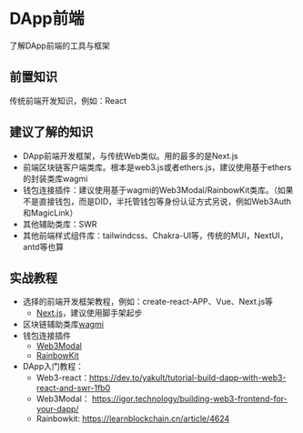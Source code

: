 # DApp前端
了解DApp前端的工具与框架

## 前置知识
传统前端开发知识，例如：React

## 建议了解的知识

- DApp前端开发框架，与传统Web类似。用的最多的是Next.js
- 前端区块链客户端类库。根本是web3.js或者ethers.js，建议使用基于ethers的封装类库wagmi
- 钱包连接插件：建议使用基于wagmi的Web3Modal/RainbowKit类库。（如果不是直接钱包，而是DID，半托管钱包等身份认证方式另说，例如Web3Auth和MagicLink）
- 其他辅助类库：SWR
- 其他前端样式组件库：tailwindcss、Chakra-UI等，传统的MUI，NextUI，antd等也算


## 实战教程

- 选择的前端开发框架教程，例如：create-react-APP、Vue、Next.js等
    - [Next.js](https://nextjs.org/)，建议使用脚手架起步
- 区块链辅助类库[wagmi](https://wagmi.sh/zh-CN)
- 钱包连接插件
  - [Web3Modal](https://github.com/WalletConnect/web3modal)
  - [RainbowKit](https://github.com/rainbow-me/rainbowkit)
- DApp入门教程：
  - Web3-react：https://dev.to/yakult/tutorial-build-dapp-with-web3-react-and-swr-1fb0
  - Web3Modal： https://igor.technology/building-web3-frontend-for-your-dapp/
  - Rainbowkit: https://learnblockchain.cn/article/4624
